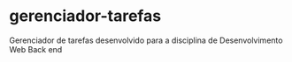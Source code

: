 # gerenciador-tarefas
Gerenciador de tarefas desenvolvido para a disciplina de Desenvolvimento Web Back end
